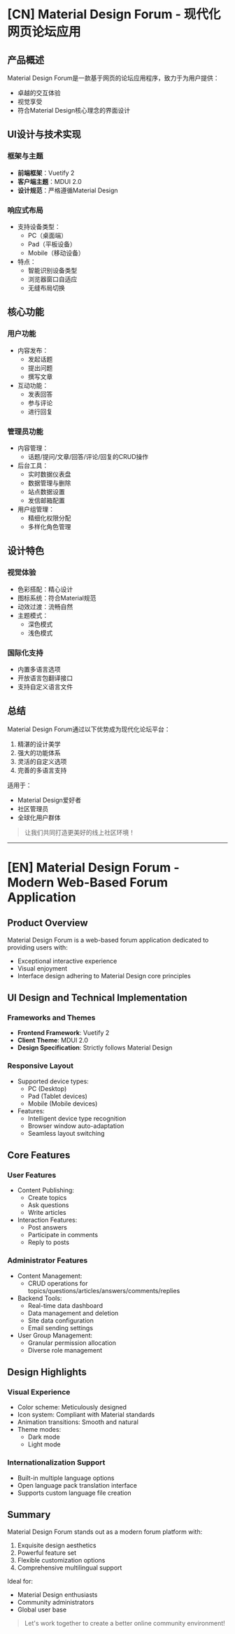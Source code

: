 # [CN] Material Design Forum - 现代化网页论坛应用

## 产品概述
Material Design Forum是一款基于网页的论坛应用程序，致力于为用户提供：
- 卓越的交互体验
- 视觉享受
- 符合Material Design核心理念的界面设计

## UI设计与技术实现

### 框架与主题
- **前端框架**：Vuetify 2
- **客户端主题**：MDUI 2.0
- **设计规范**：严格遵循Material Design

### 响应式布局
- 支持设备类型：
  - PC（桌面端）
  - Pad（平板设备）
  - Mobile（移动设备）
- 特点：
  - 智能识别设备类型
  - 浏览器窗口自适应
  - 无缝布局切换

## 核心功能

### 用户功能
- 内容发布：
  - 发起话题
  - 提出问题
  - 撰写文章
- 互动功能：
  - 发表回答
  - 参与评论
  - 进行回复

### 管理员功能
- 内容管理：
  - 话题/提问/文章/回答/评论/回复的CRUD操作
- 后台工具：
  - 实时数据仪表盘
  - 数据管理与删除
  - 站点数据设置
  - 发信邮箱配置
- 用户组管理：
  - 精细化权限分配
  - 多样化角色管理

## 设计特色

### 视觉体验
- 色彩搭配：精心设计
- 图标系统：符合Material规范
- 动效过渡：流畅自然
- 主题模式：
  - 深色模式
  - 浅色模式

### 国际化支持
- 内置多语言选项
- 开放语言包翻译接口
- 支持自定义语言文件

## 总结
Material Design Forum通过以下优势成为现代化论坛平台：
1. 精湛的设计美学
2. 强大的功能体系
3. 灵活的自定义选项
4. 完善的多语言支持

适用于：
- Material Design爱好者
- 社区管理员
- 全球化用户群体

> 让我们共同打造更美好的线上社区环境！


---


# [EN] Material Design Forum - Modern Web-Based Forum Application

## Product Overview
Material Design Forum is a web-based forum application dedicated to providing users with:
- Exceptional interactive experience
- Visual enjoyment
- Interface design adhering to Material Design core principles

## UI Design and Technical Implementation

### Frameworks and Themes
- **Frontend Framework**: Vuetify 2
- **Client Theme**: MDUI 2.0
- **Design Specification**: Strictly follows Material Design

### Responsive Layout
- Supported device types:
  - PC (Desktop)
  - Pad (Tablet devices)
  - Mobile (Mobile devices)
- Features:
  - Intelligent device type recognition
  - Browser window auto-adaptation
  - Seamless layout switching

## Core Features

### User Features
- Content Publishing:
  - Create topics
  - Ask questions
  - Write articles
- Interaction Features:
  - Post answers
  - Participate in comments
  - Reply to posts

### Administrator Features
- Content Management:
  - CRUD operations for topics/questions/articles/answers/comments/replies
- Backend Tools:
  - Real-time data dashboard
  - Data management and deletion
  - Site data configuration
  - Email sending settings
- User Group Management:
  - Granular permission allocation
  - Diverse role management

## Design Highlights

### Visual Experience
- Color scheme: Meticulously designed
- Icon system: Compliant with Material standards
- Animation transitions: Smooth and natural
- Theme modes:
  - Dark mode
  - Light mode

### Internationalization Support
- Built-in multiple language options
- Open language pack translation interface
- Supports custom language file creation

## Summary
Material Design Forum stands out as a modern forum platform with:
1. Exquisite design aesthetics
2. Powerful feature set
3. Flexible customization options
4. Comprehensive multilingual support

Ideal for:
- Material Design enthusiasts
- Community administrators
- Global user base

> Let's work together to create a better online community environment!